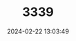 ---
title: "3339"
category: "Burramys parvus"
draft: false
date: 2024-02-22 13:03:49
languages:
  English: ["Broom's Pygmy-possum", "Burramys", "Mountain Pygmy Possum"]
  German: ["Berg-Zwerggleitbeutler"]
  Spanish; Castilian: ["Lirón Marsupial"]
  French: ["Souris-opossum De Burramys", "Souris-opossum Des Montagnes"]
---